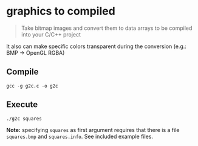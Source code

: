 # graphics to compiled

> Take bitmap images and convert them to data arrays to be compiled into your C/C++ project

It also can make specific colors transparent during the conversion (e.g.: BMP -> OpenGL RGBA)

## Compile

```
gcc -g g2c.c -o g2c
```

## Execute

```
./g2c squares
```

**Note:** specifying `squares` as first argument requires that there is a file `squares.bmp` and `squares.info`. See included example files.
